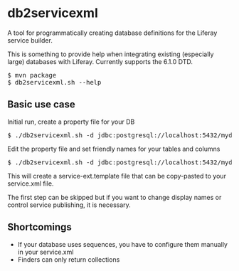 db2servicexml
=============

A tool for programmatically creating database definitions for the Liferay service builder.

This is something to provide help when integrating existing (especially large) databases with Liferay. Currently supports the 6.1.0 DTD.

<pre>
$ mvn package
$ db2servicexml.sh --help
</pre>

Basic use case
--------------

Initial run, create a property file for your DB
<pre>
$ ./db2servicexml.sh -d jdbc:postgresql://localhost:5432/mydb -u dbuser -p dbpasswd --create-config-skeleton
</pre>
Edit the property file and set friendly names for your tables and columns
<pre>
$ ./db2servicexml.sh -d jdbc:postgresql://localhost:5432/mydb -u dbuser -p dbpasswd
</pre>
This will create a service-ext.template file that can be copy-pasted to your service.xml file.

The first step can be skipped but if you want to change display names or control service publishing, it is necessary.

Shortcomings
------------
- If your database uses sequences, you have to configure them manually in your service.xml
- Finders can only return collections
